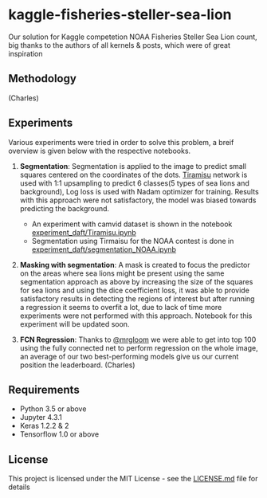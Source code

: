 # kaggle-fisheries-steller-sea-lion
Our solution for Kaggle competetion NOAA Fisheries Steller Sea Lion count, big thanks to the authors of all kernels & posts, which were of great inspiration

## Methodology
(Charles)

## Experiments
Various experiments were tried in order to solve this problem, a breif overview is given below with the respective notebooks.

 1. **Segmentation**: Segmentation is applied to the image to predict small squares centered on the coordinates of the dots. [Tiramisu](https://arxiv.org/abs/1611.09326) network is used with 1:1 upsampling to predict 6 classes(5 types of sea lions and background), Log loss is used with Nadam optimizer for training. Results with this approach were not satisfactory, the model was biased towards predicting the background.  
 	* An experiment with camvid dataset is shown in the notebook [experiment_daft/Tiramisu.ipynb](https://github.com/syeddanish41/kaggle-fisheries-steller-sea-lion/blob/master/experiment-daft/Tiramisu.ipynb)  
    * Segmentation using Tirmaisu for the NOAA contest is done in [experiment_daft/segmentation_NOAA.ipynb](https://github.com/syeddanish41/kaggle-fisheries-steller-sea-lion/blob/master/experiment-daft/segmentation_NOAA.ipynb)

 
 2. **Masking with segmentation**: A mask is created to focus the predictor on the areas where sea lions might be present using the same segmentation approach as above by increasing the size of the squares for sea lions and using the dice coefficient loss, it was able to provide satisfactory results in detecting the regions of interest but after running a regression it seems to overfit a lot, due to lack of time more experiments were not performed with this approach. Notebook for this experiment will be updated soon.

 
 3. **FCN Regression**: Thanks to [@mrgloom](https://www.kaggle.com/c/noaa-fisheries-steller-sea-lion-population-count/discussion/33900
) we were able to get into top 100 using the fully connected net to perform regression on the whole image, an average of our two best-performing models give us our current position the leaderboard.
(Charles)
 
 ## Requirements
 - Python 3.5 or above
 - Jupyter 4.3.1
 - Keras 1.2.2 & 2
 - Tensorflow 1.0 or above
 
 ## License
 This project is licensed under the MIT License - see the [LICENSE.md](https://github.com/syeddanish41/kaggle-fisheries-steller-sea-lion/blob/master/LICENSE) file for details
